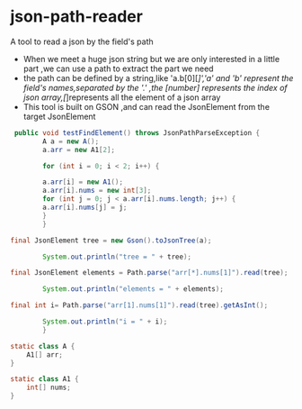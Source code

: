 # json-path-reader
A tool to read a json by the field's path
* When we meet a huge json string but we are only interested in a little part ,we can use a path to extract the part we need
* the path can be defined by a string,like 'a.b[0][*]','a' and 'b' represent the field's names,separated by the '.' ,the [number] represents the index of json array,[*]represents all the element of a json array
* This tool is built on GSON ,and can read the JsonElement from the target JsonElement
```java
 public void testFindElement() throws JsonPathParseException {
        A a = new A();
        a.arr = new A1[2];

        for (int i = 0; i < 2; i++) {

        a.arr[i] = new A1();
        a.arr[i].nums = new int[3];
        for (int j = 0; j < a.arr[i].nums.length; j++) {
        a.arr[i].nums[j] = j;
        }
        }

final JsonElement tree = new Gson().toJsonTree(a);

        System.out.println("tree = " + tree);

final JsonElement elements = Path.parse("arr[*].nums[1]").read(tree);

        System.out.println("elements = " + elements);

final int i= Path.parse("arr[1].nums[1]").read(tree).getAsInt();

        System.out.println("i = " + i);
        }

static class A {
    A1[] arr;
}

static class A1 {
    int[] nums;
}
```